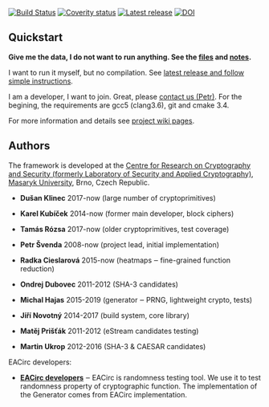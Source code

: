[![Build Status](https://travis-ci.org/crocs-muni/CryptoStreams.svg?branch=master)](https://travis-ci.org/crocs-muni/eacirc)
[![Coverity status](https://scan.coverity.com/projects/7192/badge.svg)](https://scan.coverity.com/projects/crocs-muni-eacirc)
[![Latest release](https://img.shields.io/github/release/crocs-muni/EACirc-streams.svg)](https://github.com/crocs-muni/EACirc-streams/releases/latest)
[![DOI](https://zenodo.org/badge/84541435.svg)](https://zenodo.org/badge/latestdoi/84541435)


## Quickstart

**Give me the data, I do not want to run anything. See the [files](https://drive.google.com/drive/folders/0B5Z1zst5NzwXQmFKaXgxREJWNk0?usp=sharing) and [notes](https://github.com/crocs-muni/eacirc-streams/wiki#direct-access-to-generated-data).**

I want to run it myself, but no compilation. See [latest release and follow simple instructions](https://github.com/crocs-muni/eacirc-streams/releases/latest).

I am a developer, I want to join. Great, please [contact us (Petr)](https://crocs.fi.muni.cz/public/research/main#adaptive_randomness_statistical_tests_with_supervised_learning). For the begining, the requirements are gcc5 (clang3.6), git and cmake 3.4.

For more information and details see [project wiki pages](https://github.com/crocs-muni/eacirc-streams/wiki).


## Authors
The framework is developed at the [Centre for Research on Cryptography and Security (formerly Laboratory of Security and Applied Cryptography)](https://www.fi.muni.cz/research/crocs/), [Masaryk University](http://www.muni.cz/), Brno, Czech Republic.


* **Dušan Klinec** 2017-now (large number of cryptoprimitives)
* **Karel Kubíček** 2014-now (former main developer, block ciphers)
* **Tamás Rózsa** 2017-now (older cryptoprimitives, test coverage)
* **Petr Švenda** 2008-now (project lead, initial implementation)


* **Radka Cieslarová** 2015-now (heatmaps ‒ fine-grained function reduction)
* **Ondrej Dubovec** 2011-2012 (SHA-3 candidates)
* **Michal Hajas** 2015-2019 (generator ‒ PRNG, lightweight crypto, tests)
* **Jiří Novotný** 2014-2017 (build system, core library)
* **Matěj Prišťák** 2011-2012 (eStream candidates testing)
* **Martin Ukrop** 2012-2016 (SHA-3 & CAESAR candidates)

EACirc developers:
* [**EACirc developers**](https://github.com/crocs-muni/eacirc#authors) ‒ EACirc is randomness testing tool. We use it to test randomness property of cryptographic function. The implementation of the Generator comes from EACirc implementation.

 
